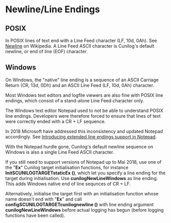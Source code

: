 
# Newline/Line Endings

## POSIX

In POSIX lines of text end with a Line Feed character (LF, 10d, 0Ah).
See [Newline](https://en.wikipedia.org/wiki/Newline) on Wikipedia.
A Line Feed ASCII character is Cunilog's default newline, or end of line (EOF) character.

## Windows

On Windows, the "native" line ending is a sequence of an ASCII Carriage Return (CR, 13d, 0Dh)
and an ASCII Line Feed (LF, 10d, 0Ah) character.

Most Windows text editors and logfile viewers are also fine with POSIX line endings, which consist
of a stand-alone Line Feed character only.

The Windows text editor Notepad used to not be able to understand POSIX line endings. Developers
were therefore forced to ensure that lines of text were correctly ended with a CR + LF sequence.

In 2018 Microsoft have addressed this inconsistency and updated Notepad accordingly.
See [Introducing extended line endings support in Notepad](https://devblogs.microsoft.com/commandline/extended-eol-in-notepad/).

With the Notepad hurdle gone, Cunilog's default newline sequence on Windows is also a single Line Feed ASCII character.

If you still need to support versions of Notepad up to Mai 2018, use one of the "__Ex__" Cunilog target initialisation functions, for instance __InitSCUNILOGTARGETstaticEx ()__, which let you specify a line ending for the target during initialisation. Use __cunilogNewLineWindows__ as line ending. This adds
Windows native end of line sequnces of CR + LF.

Alternatively, initialise the target first with an initialisation function whose name doesn't end with "__Ex__" and call __configSCUNILOGTARGETcunilognewline ()__ with line ending argument __cunilogNewLineWindows__ before actual logging has begun (before logging functions have been called).
